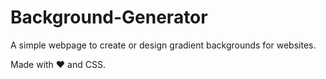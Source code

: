 # Background-Generator
A simple webpage to create or design gradient backgrounds for websites.

Made with ❤️ and CSS.
